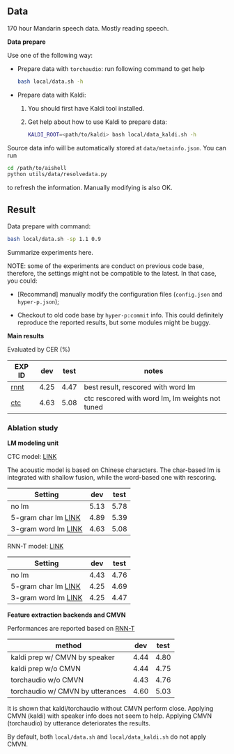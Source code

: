 ## Data
170 hour Mandarin speech data. Mostly reading speech.

**Data prepare**

Use one of the following way:

- Prepare data with `torchaudio`: run following command to get help

   ```bash
   bash local/data.sh -h
   ```

- Prepare data with Kaldi:

   1. You should first have Kaldi tool installed.
   
   2. Get help about how to use Kaldi to prepare data:

      ```bash
      KALDI_ROOT=<path/to/kaldi> bash local/data_kaldi.sh -h
      ```

Source data info will be automatically stored at `data/metainfo.json`. You can run

```bash
cd /path/to/aishell
python utils/data/resolvedata.py
```
to refresh the information. Manually modifying is also OK.

## Result

Data prepare with command:

```bash
bash local/data.sh -sp 1.1 0.9
```

Summarize experiments here.

NOTE: some of the experiments are conduct on previous code base, therefore, the settings might not be compatible to the latest. In that case, you could:

- \[Recommand\] manually modify the configuration files (`config.json` and `hyper-p.json`);

- Checkout to old code base by `hyper-p:commit` info. This could definitely reproduce the reported results, but some modules might be buggy.


**Main results**

Evaluated by CER (%)

| EXP ID                               | dev  | test | notes                                           |
| ------------------------------------ |:----:|:----:| ----------------------------------------------- |
| [rnnt](exp/rnnt/rnnt-v19-torchaudio) | 4.25 | 4.47 | best result, rescored with word lm              |
| [ctc](exp/ctc-v1)                    | 4.63 | 5.08 | ctc rescored with word lm, lm weights not tuned |

### Ablation study

**LM modeling unit**

CTC model: [LINK](exp/ctc-v1)

The acoustic model is based on Chinese characters. The char-based lm is integrated with shallow fusion, while the word-based one with rescoring.

| Setting                                     | dev  | test |
| ------------------------------------------- |:----:|:----:|
| no lm                                       | 5.13 | 5.78 |
| 5-gram char lm [LINK](exp/lm/lm-v5-updated) | 4.89 | 5.39 |
| 3-gram word lm [LINK](exp/lm/lm-v6)         | 4.63 | 5.08 |

RNN-T model: [LINK](exp/rnnt/rnnt-v19-torchaudio)

| Setting                                     | dev  | test |
| ------------------------------------------- |:----:|:----:|
| no lm                                       | 4.43 | 4.76 |
| 5-gram char lm [LINK](exp/lm/lm-v5-updated) | 4.25 | 4.69 |
| 3-gram word lm [LINK](exp/lm/lm-v6)         | 4.25 | 4.47 | 


**Feature extraction backends and CMVN**

Performances are reported based on [RNN-T](exp/rnnt/rnnt-v19-torchaudio)

| method                            | dev  | test |
| --------------------------------- | :--: | :--: |
| kaldi prep w/ CMVN by speaker     | 4.44 | 4.80 |
| kaldi prep w/o CMVN               | 4.44 | 4.75 |
| torchaudio w/o CMVN               | 4.43 | 4.76 |
| torchaudio w/ CMVN by utterances  | 4.60 | 5.03 |

It is shown that kaldi/torchaudio without CMVN perform close. Applying CMVN (kaldi) with speaker info does not seem to help. Applying CMVN (torchaudio) by utterance deteriorates the results.

By default, both `local/data.sh` and `local/data_kaldi.sh` do not apply CMVN.
